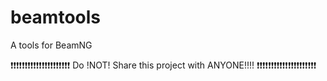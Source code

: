 # beamtools

A tools for BeamNG

❗❗❗❗❗❗❗❗❗❗❗❗❗❗❗❗❗❗❗❗❗
Do !NOT! Share this project with ANYONE!!!!
❗❗❗❗❗❗❗❗❗❗❗❗❗❗❗❗❗❗❗❗❗
